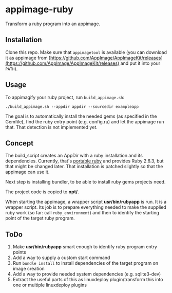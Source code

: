 # appimage-ruby
Transform a ruby program into an appimage.

## Installation

Clone this repo. Make sure that `appimagetool` is available (you can download it as appimage from [https://github.com/AppImage/AppImageKit/releases](https://github.com/AppImage/AppImageKit/releases) and put it into your `PATH`).

## Usage

To appimagify your ruby project, run `build_appimage.sh`:

    ./build_appimage.sh --appdir appdir --sourcedir exampleapp

The goal is to automatically install the needed gems (as specified in the Gemfile), find the ruby entry point (e.g. config.ru) and let the appimage run that. That detection is not implemented yet.

## Concept

The build_script creates an AppDir with a ruby installation and its dependencies. Currently, that's [portable ruby](https://portableruby.com/) and provides Ruby 2.6.3, but that might be changed later. That installation is patched slightly so that the appimage can use it.

Next step is installing bundler, to be able to install ruby gems projects need.

The project code is copied to **opt/**.

When starting the appimage, a wrapper script **usr/bin/rubyapp** is run. It is a wrapper script. Its job is to prepare everything needed to make the supplied ruby work (so far: call `ruby_environment`) and then to identify the starting point of the target ruby program.

## ToDo

 1. Make **usr/bin/rubyapp** smart enough to identify ruby program entry points
 1. Add a way to supply a custom start command
 1. Run `bundle install` to install dependencies of the target program on image creation
 1. Add a way to provide needed system dependencies (e.g. sqlite3-dev)
 1. Extract the useful parts of this as linuxdeploy plugin/transform this into one or multiple linuxdeploy plugins